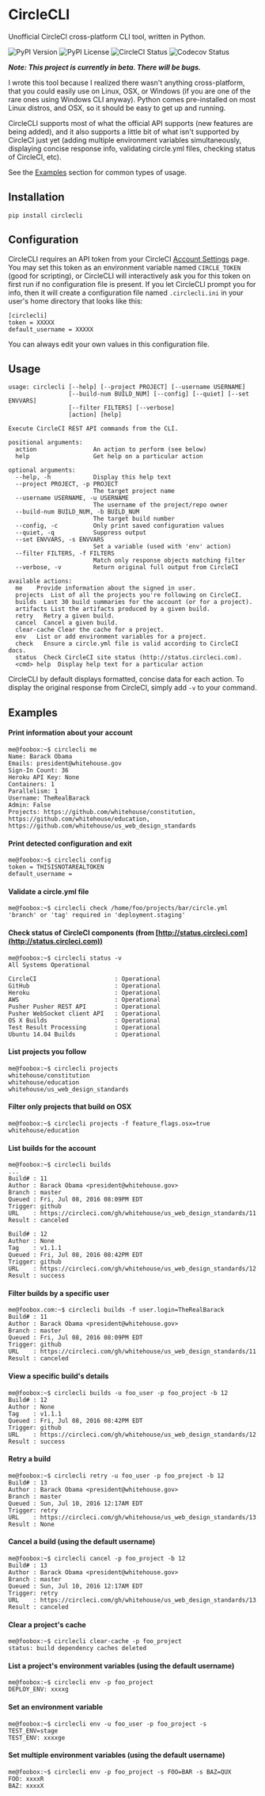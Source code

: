 # CircleCLI

Unofficial CircleCI cross-platform CLI tool, written in Python.

![PyPI Version](https://img.shields.io/pypi/v/circlecli.svg) ![PyPI License](https://img.shields.io/pypi/l/circlecli.svg) ![CircleCI Status](https://img.shields.io/circleci/project/TheRealJoeLinux/circlecli.svg) ![Codecov Status](https://img.shields.io/codecov/c/github/TheRealJoeLinux/circlecli.svg)

**_Note: This project is currently in beta. There will be bugs._**

I wrote this tool because I realized there wasn't anything cross-platform, that you could easily use on Linux, OSX, or Windows (if you are one of the rare ones using Windows CLI anyway). Python comes pre-installed on most Linux distros, and OSX, so it should be easy to get up and running.

CircleCLI supports most of what the official API supports (new features are being added), and it also supports a little bit of what isn't supported by CircleCI just yet (adding multiple environment variables simultaneously, displaying concise response info, validating circle.yml files, checking status of CircleCI, etc).

See the [Examples](#examples) section for common types of usage.

## Installation
```
pip install circlecli
```

## Configuration
CircleCLI requires an API token from your CircleCI [Account Settings](https://circleci.com/account/api) page.
You may set this token as an environment variable named `CIRCLE_TOKEN` (good for scripting), or CircleCLI will interactively ask you for this token on first run if no configuration file is present.
If you let CircleCLI prompt you for info, then it will create a configuration file named `.circlecli.ini` in your user's home directory that looks like this:
```
[circlecli]
token = XXXXX
default_username = XXXXX
```
You can always edit your own values in this configuration file.

## Usage
```
usage: circlecli [--help] [--project PROJECT] [--username USERNAME]
                 [--build-num BUILD_NUM] [--config] [--quiet] [--set ENVVARS]
                 [--filter FILTERS] [--verbose]
                 [action] [help]

Execute CircleCI REST API commands from the CLI.

positional arguments:
  action                An action to perform (see below)
  help                  Get help on a particular action

optional arguments:
  --help, -h            Display this help text
  --project PROJECT, -p PROJECT
                        The target project name
  --username USERNAME, -u USERNAME
                        The username of the project/repo owner
  --build-num BUILD_NUM, -b BUILD_NUM
                        The target build number
  --config, -c          Only print saved configuration values
  --quiet, -q           Suppress output
  --set ENVVARS, -s ENVVARS
                        Set a variable (used with 'env' action)
  --filter FILTERS, -f FILTERS
                        Match only response objects matching filter
  --verbose, -v         Return original full output from CircleCI

available actions:
  me    Provide information about the signed in user.
  projects  List of all the projects you're following on CircleCI.
  builds  Last 30 build summaries for the account (or for a project).
  artifacts List the artifacts produced by a given build.
  retry   Retry a given build.
  cancel  Cancel a given build.
  clear-cache Clear the cache for a project.
  env   List or add environment variables for a project.
  check   Ensure a circle.yml file is valid according to CircleCI docs.
  status  Check CircleCI site status (http://status.circleci.com).
  <cmd> help  Display help text for a particular action
```
CircleCLI by default displays formatted, concise data for each action.
To display the original response from CircleCI, simply add `-v` to your command.

## Examples
#### Print information about your account
```
me@foobox:~$ circlecli me
Name: Barack Obama
Emails: president@whitehouse.gov
Sign-In Count: 36
Heroku API Key: None
Containers: 1
Parallelism: 1
Username: TheRealBarack
Admin: False
Projects: https://github.com/whitehouse/constitution, https://github.com/whitehouse/education, https://github.com/whitehouse/us_web_design_standards
```
#### Print detected configuration and exit
```
me@foobox:~$ circlecli config
token = THISISNOTAREALTOKEN
default_username = 
```
#### Validate a circle.yml file
```
me@foobox:~$ circlecli check /home/foo/projects/bar/circle.yml
'branch' or 'tag' required in 'deployment.staging'
```
#### Check status of CircleCI components (from [http://status.circleci.com](http://status.circleci.com))
```
me@foobox:~$ circlecli status -v
All Systems Operational

CircleCI                      : Operational
GitHub                        : Operational
Heroku                        : Operational
AWS                           : Operational
Pusher Pusher REST API        : Operational
Pusher WebSocket client API   : Operational
OS X Builds                   : Operational
Test Result Processing        : Operational
Ubuntu 14.04 Builds           : Operational
```
#### List projects you follow
```
me@foobox:~$ circlecli projects
whitehouse/constitution
whitehouse/education
whitehouse/us_web_design_standards
```
#### Filter only projects that build on OSX
```
me@foobox:~$ circlecli projects -f feature_flags.osx=true
whitehouse/education
```
#### List builds for the account
```
me@foobox:~$ circlecli builds
...
Build# : 11
Author : Barack Obama <president@whitehouse.gov>
Branch : master
Queued : Fri, Jul 08, 2016 08:09PM EDT
Trigger: github
URL    : https://circleci.com/gh/whitehouse/us_web_design_standards/11
Result : canceled

Build# : 12
Author : None
Tag    : v1.1.1
Queued : Fri, Jul 08, 2016 08:42PM EDT
Trigger: github
URL    : https://circleci.com/gh/whitehouse/us_web_design_standards/12
Result : success
```
#### Filter builds by a specific user
```
me@foobox.com:~$ circlecli builds -f user.login=TheRealBarack
Build# : 11
Author : Barack Obama <president@whitehouse.gov>
Branch : master
Queued : Fri, Jul 08, 2016 08:09PM EDT
Trigger: github
URL    : https://circleci.com/gh/whitehouse/us_web_design_standards/11
Result : canceled
```
#### View a specific build's details
```
me@foobox:~$ circlecli builds -u foo_user -p foo_project -b 12
Build# : 12
Author : None
Tag    : v1.1.1
Queued : Fri, Jul 08, 2016 08:42PM EDT
Trigger: github
URL    : https://circleci.com/gh/whitehouse/us_web_design_standards/12
Result : success
```
#### Retry a build
```
me@foobox:~$ circlecli retry -u foo_user -p foo_project -b 12
Build# : 13
Author : Barack Obama <president@whitehouse.gov>
Branch : master
Queued : Sun, Jul 10, 2016 12:17AM EDT
Trigger: retry
URL    : https://circleci.com/gh/whitehouse/us_web_design_standards/13
Result : None
```
#### Cancel a build (using the default username)
```
me@foobox:~$ circlecli cancel -p foo_project -b 12
Build# : 13
Author : Barack Obama <president@whitehouse.gov>
Branch : master
Queued : Sun, Jul 10, 2016 12:17AM EDT
Trigger: retry
URL    : https://circleci.com/gh/whitehouse/us_web_design_standards/13
Result : canceled
```
#### Clear a project's cache
```
me@foobox:~$ circlecli clear-cache -p foo_project
status: build dependency caches deleted
```
#### List a project's environment variables (using the default username)
```
me@foobox:~$ circlecli env -p foo_project
DEPLOY_ENV: xxxxg
```
#### Set an environment variable
```
me@foobox:~$ circlecli env -u foo_user -p foo_project -s TEST_ENV=stage
TEST_ENV: xxxxge
```
#### Set multiple environment variables (using the default username)
```
me@foobox:~$ circlecli env -p foo_project -s FOO=BAR -s BAZ=QUX
FOO: xxxxR
BAZ: xxxxX
```
